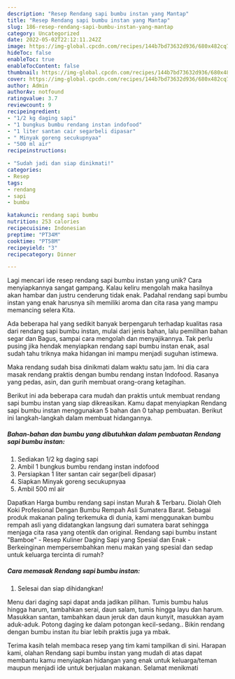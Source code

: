 ```yaml
---
description: "Resep Rendang sapi bumbu instan yang Mantap"
title: "Resep Rendang sapi bumbu instan yang Mantap"
slug: 186-resep-rendang-sapi-bumbu-instan-yang-mantap
category: Uncategorized
date: 2022-05-02T22:12:11.242Z
image: https://img-global.cpcdn.com/recipes/144b7bd73632d936/680x482cq70/rendang-sapi-bumbu-instan-foto-resep-utama.jpg
hideToc: false
enableToc: true
enableTocContent: false
thumbnail: https://img-global.cpcdn.com/recipes/144b7bd73632d936/680x482cq70/rendang-sapi-bumbu-instan-foto-resep-utama.jpg
cover: https://img-global.cpcdn.com/recipes/144b7bd73632d936/680x482cq70/rendang-sapi-bumbu-instan-foto-resep-utama.jpg
author: Admin
authorAv: notfound
ratingvalue: 3.7
reviewcount: 9
recipeingredient:
- "1/2 kg daging sapi"
- "1 bungkus bumbu rendang instan indofood"
- "1 liter santan cair segarbeli dipasar"
- " Minyak goreng secukupnyaa"
- "500 ml air"
recipeinstructions:

- "Sudah jadi dan siap dinikmati!"
categories:
- Resep
tags:
- rendang
- sapi
- bumbu

katakunci: rendang sapi bumbu 
nutrition: 253 calories
recipecuisine: Indonesian
preptime: "PT34M"
cooktime: "PT58M"
recipeyield: "3"
recipecategory: Dinner

---
```





Lagi mencari ide resep rendang sapi bumbu instan yang unik? Cara menyiapkannya sangat gampang. Kalau keliru mengolah maka hasilnya akan hambar dan justru cenderung tidak enak. Padahal rendang sapi bumbu instan yang enak harusnya sih memiliki aroma dan cita rasa yang mampu memancing selera Kita.





Ada beberapa hal yang sedikit banyak berpengaruh terhadap kualitas rasa dari rendang sapi bumbu instan, mulai dari jenis bahan, lalu pemilihan bahan segar dan Bagus, sampai cara mengolah dan menyajikannya. Tak perlu pusing jika hendak menyiapkan rendang sapi bumbu instan enak,      asal sudah tahu triknya maka hidangan ini mampu menjadi suguhan istimewa.














Maka rendang sudah bisa dinikmati dalam waktu satu jam. Ini dia cara masak rendang praktis dengan bumbu rendang instan Indofood. Rasanya yang pedas, asin, dan gurih membuat orang-orang ketagihan.






Berikut ini ada beberapa cara mudah dan praktis untuk membuat rendang sapi bumbu instan yang siap dikreasikan. Kamu dapat menyiapkan Rendang sapi bumbu instan menggunakan 5 bahan dan 0 tahap pembuatan. Berikut ini langkah-langkah dalam membuat hidangannya.

<!--inarticleads1-->

##### Bahan-bahan dan bumbu yang dibutuhkan dalam pembuatan Rendang sapi bumbu instan:

1. Sediakan 1/2 kg daging sapi
1. Ambil 1 bungkus bumbu rendang instan indofood
1. Persiapkan 1 liter santan cair segar(beli dipasar)
1. Siapkan  Minyak goreng secukupnyaa
1. Ambil 500 ml air


Dapatkan Harga bumbu rendang sapi instan Murah &amp; Terbaru. Diolah Oleh Koki Profesional Dengan Bumbu Rempah Asli Sumatera Barat. Sebagai produk makanan paling terkemuka di dunia, kami menggunakan bumbu rempah asli yang didatangkan langsung dari sumatera barat sehingga menjaga cita rasa yang otentik dan original. Rendang sapi bumbu instant &#34;Bamboe&#34; - Resep Kuliner Daging Sapi yang Spesial dan Enak - Berkeinginan mempersembahkan menu makan yang spesial dan sedap untuk keluarga tercinta di rumah? 

<!--inarticleads2-->

##### Cara memasak Rendang sapi bumbu instan:


1. Selesai dan siap dihidangkan!

Menu dari daging sapi dapat anda jadikan pilihan. Tumis bumbu halus hingga harum, tambahkan serai, daun salam, tumis hingga layu dan harum. Masukkan santan, tambahkan daun jeruk dan daun kunyit, masukkan ayam aduk-aduk. Potong daging ke dalam potongan kecil-sedang.. Bikin rendang dengan bumbu instan itu biar lebih praktis juga ya mbak. 

Terima kasih telah membaca resep yang tim kami tampilkan di sini. Harapan kami, olahan Rendang sapi bumbu instan yang mudah di atas dapat membantu kamu menyiapkan hidangan yang enak untuk keluarga/teman maupun menjadi ide untuk berjualan makanan. Selamat menikmati
